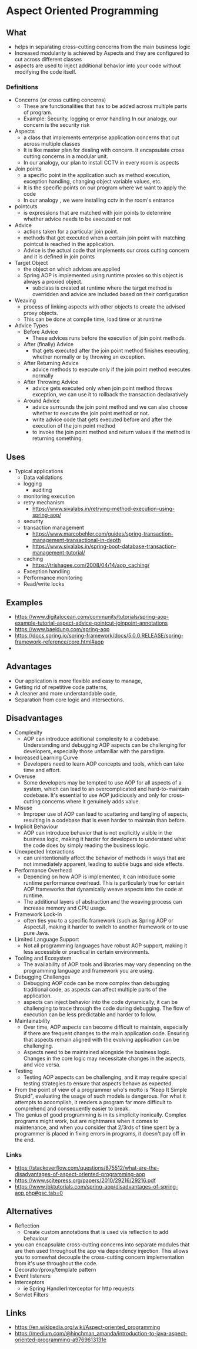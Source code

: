 # Aspect Oriented Programming

## What

-  helps in separating cross-cutting concerns from the main business logic
- Increased modularity is achieved by Aspects and they are configured to cut across different classes
-  aspects are used to inject additional behavior into your code without modifying the code itself.

### Definitions 

- Concerns (or cross cutting concerns)
  - These are functionalities that has to be added across multiple parts of program.
  - Example: Security, logging or error handling
    In our analogy, our concern is the security risk
- Aspects
    - a class that implements enterprise application concerns that cut across multiple classes
    - It is like master plan for dealing with concern. It encapsulate cross cutting concerns in a modular unit.
    - In our analogy, our plan to install CCTV in every room is aspects
- Join points
    -  a specific point in the application such as method execution, exception handling, changing object variable values, etc.
    - It is the specific points on our program where we want to apply the code
    - In our analogy , we were installing cctv in the room's entrance
- pointcuts
  -  is expressions that are matched with join points to determine whether advice needs to be executed or not
- Advice
    -  actions taken for a particular join point.
    -  methods that get executed when a certain join point with matching pointcut is reached in the application.
    - Advice is the actual code that implements our cross cutting concern and it is defined in join points
- Target Object
  -  the object on which advices are applied
  - Spring AOP is implemented using runtime proxies so this object is always a proxied object.
    - subclass is created at runtime where the target method is overridden and advice are included based on their configuration
- Weaving
  -  process of linking aspects with other objects to create the advised proxy objects.
  - This can be done at compile time, load time or at runtime
- Advice Types
  - Before Advice
    - These advices runs before the execution of join point methods.
  - After (finally) Advice
    - that gets executed after the join point method finishes executing, whether normally or by throwing an exception.
  - After Returning Advice
    -  advice methods to execute only if the join point method executes normally
  - After Throwing Advice
    - advice gets executed only when join point method throws exception, we can use it to rollback the transaction declaratively
  - Around Advice
    -  advice surrounds the join point method and we can also choose whether to execute the join point method or not.
    - write advice code that gets executed before and after the execution of the join point method
    - to invoke the join point method and return values if the method is returning something.

## Uses 

- Typical applications 
  - Data validations
  - logging
    - auditing
  - monitoring execution
  - retry mechanism
    - https://www.sivalabs.in/retrying-method-execution-using-spring-aop/
  - security
  - transaction management
    - https://www.marcobehler.com/guides/spring-transaction-management-transactional-in-depth
    - https://www.sivalabs.in/spring-boot-database-transaction-management-tutorial/
  - caching
    - https://trishagee.com/2008/04/14/aop_caching/
  - Exception handling
  - Performance monitoring
  - Read/write locks

## Examples 

- https://www.digitalocean.com/community/tutorials/spring-aop-example-tutorial-aspect-advice-pointcut-joinpoint-annotations
- https://www.baeldung.com/spring-aop
- https://docs.spring.io/spring-framework/docs/5.0.0.RELEASE/spring-framework-reference/core.html#aop
- 
    
## Advantages 

- Our application is more flexible and easy to manage,
- Getting rid of repetitive code patterns,
- A cleaner and more understandable code,
- Separation from core logic and intersections.


## Disadvantages

- Complexity
  - AOP can introduce additional complexity to a codebase. Understanding and debugging AOP aspects can be challenging for developers, especially those unfamiliar with the paradigm.
- Increased Learning Curve
  - Developers need to learn AOP concepts and tools, which can take time and effort.
- Overuse
  - Some developers may be tempted to use AOP for all aspects of a system, which can lead to an overcomplicated and hard-to-maintain codebase. It's essential to use AOP judiciously and only for cross-cutting concerns where it genuinely adds value.
- Misuse
  - Improper use of AOP can lead to scattering and tangling of aspects, resulting in a codebase that is even harder to maintain than before.
- Implicit Behaviour
  -  AOP can introduce behavior that is not explicitly visible in the business logic, making it harder for developers to understand what the code does by simply reading the business logic.
- Unexpected Interactions
  - can unintentionally affect the behavior of methods in ways that are not immediately apparent, leading to subtle bugs and side effects.
- Performance Overhead
  - Depending on how AOP is implemented, it can introduce some runtime performance overhead. This is particularly true for certain AOP frameworks that dynamically weave aspects into the code at runtime.
  - The additional layers of abstraction and the weaving process can increase memory and CPU usage.
- Framework Lock-In
  -  often ties you to a specific framework (such as Spring AOP or AspectJ), making it harder to switch to another framework or to use pure Java.
- Limited Language Support
  - Not all programming languages have robust AOP support, making it less accessible or practical in certain environments.
- Tooling and Ecosystem
  - The availability of AOP tools and libraries may vary depending on the programming language and framework you are using.
- Debugging Challenges
  - Debugging AOP code can be more complex than debugging traditional code, as aspects can affect multiple parts of the application.
  -  aspects can inject behavior into the code dynamically, it can be challenging to trace through the code during debugging. The flow of execution can be less predictable and harder to follow.
- Maintainability
  - Over time, AOP aspects can become difficult to maintain, especially if there are frequent changes to the main application code. Ensuring that aspects remain aligned with the evolving application can be challenging.
  - Aspects need to be maintained alongside the business logic. Changes in the core logic may necessitate changes in the aspects, and vice versa.
- Testing
  - Testing AOP aspects can be challenging, and it may require special testing strategies to ensure that aspects behave as expected.
- From the point of view of a programmer who's motto is "Keep It Simple Stupid", evaluating the usage of such models is dangerous. For what it attempts to accomplish, it renders a program far more difficult to comprehend and consequently easier to break.
- The genius of good programming is in its simplicity ironically. Complex programs might work, but are nightmares when it comes to maintenance, and when you consider that 2/3rds of time spent by a programmer is placed in fixing errors in programs, it doesn't pay off in the end.

### Links 
- https://stackoverflow.com/questions/875512/what-are-the-disadvantages-of-aspect-oriented-programming-aop
- https://www.scitepress.org/papers/2010/29216/29216.pdf
- https://www.jbktutorials.com/spring-aop/disadvantages-of-spring-aop.php#gsc.tab=0

## Alternatives

- Reflection
  - Create custom annotations that is used via reflection to add behaviour
-  you can encapsulate cross-cutting concerns into separate modules that are then used throughout the app via dependency injection. This allows you to somewhat decouple the cross-cutting concern implementation from it's use throughout the code.
- Decorator/proxy/template pattern
- Event listeners 
- Interceptors 
  - ie Spring  HandlerInterceptor for http requests
- Servlet Filters 

## Links

- https://en.wikipedia.org/wiki/Aspect-oriented_programming
- https://medium.com/@hinchman_amanda/introduction-to-java-aspect-oriented-programming-a9769613131e
